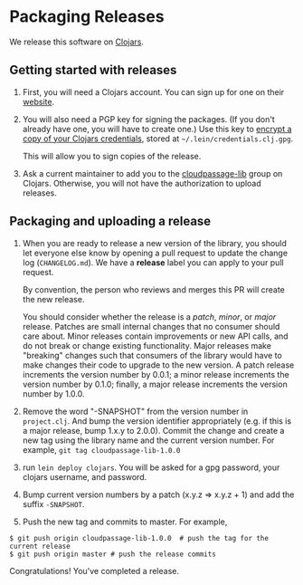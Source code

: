 # Packaging Releases

We release this software on
[Clojars](https://clojars.org/cloudpassage-lib).

## Getting started with releases

1. First, you will need a Clojars account. You can sign up for one on their
   [website](https://clojars.org/register).

2. You will also need a PGP key for signing the packages. (If you don't already
   have one, you will have to create one.) Use this key to [encrypt a copy of
   your Clojars
   credentials](https://github.com/technomancy/leiningen/blob/792750b7a1bdf0499081c72b197df41cee5ef648/doc/DEPLOY.md#gpg),
   stored at `~/.lein/credentials.clj.gpg`.

   This will allow you to sign copies of the release.

3. Ask a current maintainer to add you to the
   [cloudpassage-lib](https://clojars.org/cloudpassage-lib) group on Clojars.
   Otherwise, you will not have the authorization to upload releases.

## Packaging and uploading a release

1. When you are ready to release a new version of the library, you should let
   everyone else know by opening a pull request to update the change log
   (`CHANGELOG.md`). We have a **release** label you can apply to your pull
   request.

   By convention, the person who reviews and merges this PR will create the new
   release.

   You should consider whether the release is a *patch*, *minor*, or *major*
   release. Patches are small internal changes that no consumer should care
   about. Minor releases contain improvements or new API calls, and do not break
   or change existing functionality. Major releases make "breaking" changes such
   that consumers of the library would have to make changes their code to
   upgrade to the new version. A patch release increments the version number by
   0.0.1; a minor release increments the version number by 0.1.0; finally, a
   major release increments the version number by 1.0.0.


2. Remove the word "-SNAPSHOT" from the version number in `project.clj`. And
   bump the version identifier appropriately (e.g. if this is a major release,
   bump 1.x.y to 2.0.0). Commit the change and create a new tag using the
   library name and the current version number. For example, `git tag
   cloudpassage-lib-1.0.0`

3. run `lein deploy clojars`. You will be asked for a gpg password, your clojars
   username, and password.

4. Bump current version numbers by a patch (x.y.z => x.y.z + 1) and add the
   suffix `-SNAPSHOT`.

5. Push the new tag and commits to master. For example,

```shell
$ git push origin cloudpassage-lib-1.0.0  # push the tag for the current release
$ git push origin master # push the release commits
```

Congratulations! You've completed a release.
